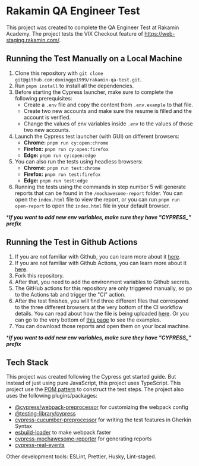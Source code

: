 # Rakamin QA Engineer Test

This project was created to complete the QA Engineer Test at Rakamin Academy. The project tests the VIX Checkout feature of https://web-staging.rakamin.com/.

## Running the Test Manually on a Local Machine

1. Clone this repository with `git clone git@github.com:dominggo1999/rakamin-qa-test.git`.
2. Run `pnpm install` to install all the dependencies.
3. Before starting the Cypress launcher, make sure to complete the following prerequisites:
   - Create a `.env` file and copy the content from `.env.example` to that file.
   - Create two new accounts and make sure the resume is filled and the account is verified.
   - Change the values of env variables inside `.env` to the values of those two new accounts.
4. Launch the Cypress test launcher (with GUI) on different browsers:
   - **Chrome:** `pnpm run cy:open:chrome`
   - **Firefox:** `pnpm run cy:open:firefox`
   - **Edge:** `pnpm run cy:open:edge`
5. You can also run the tests using headless browsers:
   - **Chrome:** `pnpm run test:chrome`
   - **Firefox:** `pnpm run test:firefox`
   - **Edge:** `pnpm run test:edge`
6. Running the tests using the commands in step number 5 will generate reports that can be found in the `/mochawesome-report` folder. You can open the `index.html` file to view the report, or you can run `pnpm run open-report` to open the `index.html` file in your default browser.

****If you want to add new env variables, make sure they have "CYPRESS_" prefix***

## Running the Test in Github Actions

1. If you are not familiar with Github, you can learn more about it [here](https://docs.github.com/en/get-started/quickstart/hello-world).
2. If you are not familiar with Github Actions, you can learn more about it [here](https://github.com/features/actions).
3. Fork this repository.
4. After that, you need to add the environment variables to Github secrets.
5. The GitHub actions for this repository are only triggered manually, so go to the Actions tab and trigger the "CI" action.
6. After the test finishes, you will find three different files that correspond to the three different browsers at the very bottom of the CI workflow details. You can read about how the file is being uploaded [here](https://github.com/actions/upload-artifact). Or you can go to the very bottom of [this page](https://github.com/dominggo1999/rakamin-qa-test/actions/runs/4843432061) to see the examples.
7. You can download those reports and open them on your local machine.

****If you want to add new env variables, make sure they have "CYPRESS_" prefix***

## Tech Stack

This project was created following the Cypress get started guide. But instead of just using pure JavaScript, this project uses TypeScript. This project use the [POM pattern](https://www.selenium.dev/documentation/test_practices/encouraged/page_object_models/) to construct the test steps. The project also uses the following plugins/packages:

- [@cypress/webpack-preprocessor](https://github.com/cypress-io/cypress-webpack-preprocessor) for customizing the webpack config
- [@testing-library/cypress](https://testing-library.com/docs/cypress-testing-library/intro/)
- [cypress-cucumber-preprocessor](https://github.com/badeball/cypress-cucumber-preprocessor) for writing the test features in Gherkin Syntax
- [esbuild-loader](https://github.com/esbuild-kit/esbuild-loader) to make webpack faster
- [cypress-mochawesome-reporter](https://github.com/LironEr/cypress-mochawesome-reporter) for generating reports
- [cypress-real-events](https://github.com/dmtrKovalenko/cypress-real-events)

Other development tools: ESLint, Prettier, Husky, Lint-staged.
